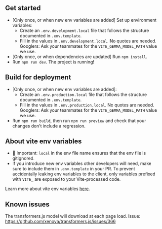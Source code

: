 ## Get started
* [Only once, or when new env variables are added] Set up environment variables:
  * Create an `.env.development.local` file that follows the structure documented in `.env.template`.
  * Fill in the values in `.env.development.local`. No quotes are needed. Googlers: Ask your teammates for the `VITE_GEMMA_MODEL_PATH` value we use.
* [Only once, or when dependencies are updated] Run `npm install`.
* Run `npm run dev`. The project is running!

## Build for deployment
* [Only once, or when new env variables are added]:
  * Create an `.env.production.local` file that follows the structure documented in `.env.template`.
  * Fill in the values in `.env.production.local`. No quotes are needed. Googlers: Ask your teammates for the `VITE_GEMMA_MODEL_PATH` value we use. 
* Run `npm run build`, then run `npm run preview` and check that your changes don't include a regression.

## About vite env variables
* 🚨 Important: `local` in the env file name ensures that the env file is gitignored.
* If you introduce new env variables other developers will need, make sure to include them in `.env.template` in your PR. To prevent accidentally leaking env variables to the client, only variables prefixed with `VITE_` are exposed to your Vite-processed code.

Learn more about vite env variables [here](https://vitejs.dev/guide/env-and-mode).

## Known issues
The transformers.js model will download at each page load.
Issue: https://github.com/xenova/transformers.js/issues/366